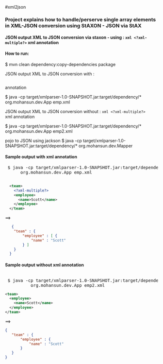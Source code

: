 #xml2json

### Project explains how to handle/perserve single array elements in XML-JSON conversion using StAXON - JSON via StAX

#### JSON output XML to JSON conversion via staxon - using : ```xml <?xml-multiple?>```  xml annotation


#### How to run:



 $ mvn clean dependency:copy-dependencies package

  JSON output XML to JSON conversion  with :
  ```xml <?xml-multiple?>
  ```
   annotation

  $ java -cp target/xmlparser-1.0-SNAPSHOT.jar:target/dependency/* org.mohansun.dev.App emp.xml

  JSON output XML to JSON conversion  without :
     ```xml <?xml-multiple?>
     ```  
  xml annotation

  $ java -cp target/xmlparser-1.0-SNAPSHOT.jar:target/dependency/* org.mohansun.dev.App emp2.xml


  pojo to JSON using jackson
  $ java -cp target/xmlparser-1.0-SNAPSHOT.jar:target/dependency/* org.mohansun.dev.Mapper
 


#### Sample output  **with** <?xml-multiple?> xml annotation

<pre>
 $ java -cp target/xmlparser-1.0-SNAPSHOT.jar:target/dependency/* \
      org.mohansun.dev.App emp.xml

</pre>
```xml
  <team>
    <?xml-multiple?>
    <employee>
      <name>Scott</name>
    </employee>
  </team>
```

   ==>
```json
   {
  	"team" : {
  		"employee" : [ {
  			"name" : "Scott"
  		} ]
  	}
  }
```

#### Sample output  **without** <?xml-multiple?> xml annotation

<pre>

 $ java -cp target/xmlparser-1.0-SNAPSHOT.jar:target/dependency/* \
          org.mohansun.dev.App emp2.xml
</pre>

```xml
<team>
  <employee>
    <name>Scott</name>
  </employee>
</team>
```

 ==>

 ```json
 {
	"team" : {
		"employee" : {
			"name" : "Scott"
		}
	}
}
```
